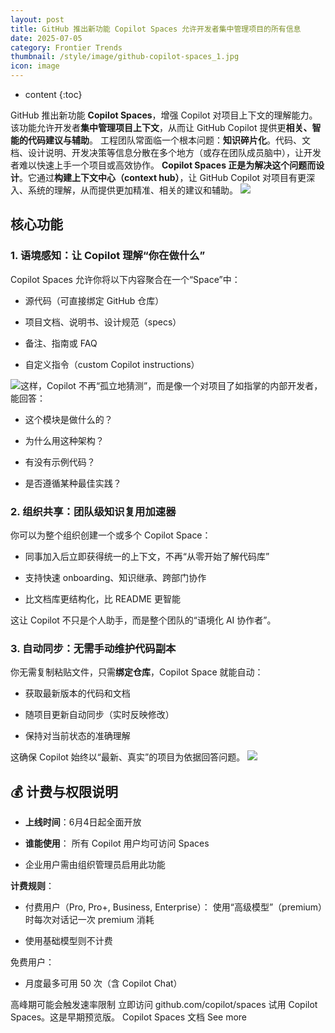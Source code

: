 ```yaml
---
layout: post
title: GitHub 推出新功能 Copilot Spaces 允许开发者集中管理项目的所有信息
date: 2025-07-05
category: Frontier Trends
thumbnail: /style/image/github-copilot-spaces_1.jpg
icon: image
---
```

* content
{:toc}

GitHub 推出新功能 **Copilot Spaces**，增强 Copilot 对项目上下文的理解能力。该功能允许开发者**集中管理项目上下文**，从而让 GitHub Copilot 提供更**相关、智能的代码建议与辅助**。
工程团队常面临一个根本问题：**知识碎片化**。代码、文档、设计说明、开发决策等信息分散在多个地方（或存在团队成员脑中），让开发者难以快速上手一个项目或高效协作。
**Copilot Spaces 正是为解决这个问题而设计**。它通过**构建上下文中心（context hub）**，让 GitHub Copilot 对项目有更深入、系统的理解，从而提供更加精准、相关的建议和辅助。
![](https://assets-v2.circle.so/lhncn2wqo6nz8ddzla0w7xo9wwaa)
## 核心功能

### 1. **语境感知：让 Copilot 理解“你在做什么”**
Copilot Spaces 允许你将以下内容聚合在一个“Space”中：

- 源代码（可直接绑定 GitHub 仓库）

- 项目文档、说明书、设计规范（specs）

- 备注、指南或 FAQ

- 自定义指令（custom Copilot instructions）

![](https://assets-v2.circle.so/2pbmx4i7bw384a4i9utmo5v44o28)这样，Copilot 不再“孤立地猜测”，而是像一个对项目了如指掌的内部开发者，能回答：

- 这个模块是做什么的？

- 为什么用这种架构？

- 有没有示例代码？

- 是否遵循某种最佳实践？

### 2. **组织共享：团队级知识复用加速器**
你可以为整个组织创建一个或多个 Copilot Space：

- 同事加入后立即获得统一的上下文，不再“从零开始了解代码库”

- 支持快速 onboarding、知识继承、跨部门协作

- 比文档库更结构化，比 README 更智能

这让 Copilot 不只是个人助手，而是整个团队的“语境化 AI 协作者”。

### 3. **自动同步：无需手动维护代码副本**
你无需复制粘贴文件，只需**绑定仓库**，Copilot Space 就能自动：

- 获取最新版本的代码和文档

- 随项目更新自动同步（实时反映修改）

- 保持对当前状态的准确理解

这确保 Copilot 始终以“最新、真实”的项目为依据回答问题。
![](https://assets-v2.circle.so/f5xvhuhqyj5irlrn0s91rk5wqsii)
## 💰 计费与权限说明

- **上线时间**：6月4日起全面开放

- **谁能使用**：
所有 Copilot 用户均可访问 Spaces

- 企业用户需由组织管理员启用此功能

**计费规则**：

- 付费用户（Pro, Pro+, Business, Enterprise）：
使用“高级模型”（premium）时每次对话记一次 premium 消耗

- 使用基础模型则不计费

免费用户：

- 月度最多可用 50 次（含 Copilot Chat）

高峰期可能会触发速率限制
立即访问 github.com/copilot/spaces 试用 Copilot Spaces。这是早期预览版。
Copilot Spaces 文档
See more
